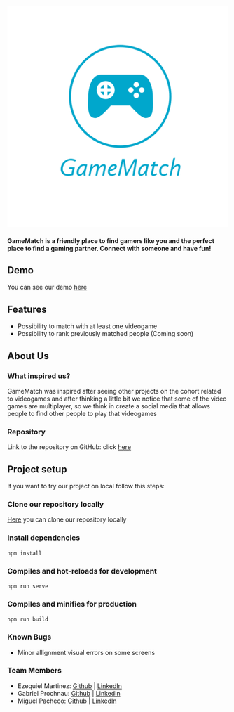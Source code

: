 ![Logo](https://github.com/Miguel22247/GameMatch/blob/Testing/public/icons/GameMatch.png?raw=true)

#### GameMatch is a friendly place to find gamers like you and the perfect place to find a gaming partner. Connect with someone and have fun!

## Demo
You can see our demo [here]()

## Features
- Possibility to match with at least one videogame
- Possibility to rank previously matched people (Coming soon)

## About Us

### What inspired us?
GameMatch was inspired after seeing other projects on the cohort related to videogames and after thinking a little bit we notice that some of the video games are multiplayer, so we think in create a social media that allows people to find other people to play that videogames

### Repository
Link to the repository on GitHub: click [here](https://github.com/Miguel22247/GameMatch)

## Project setup
If you want to try our project on local follow this steps:

### Clone our repository locally
[Here](https://github.com/Miguel22247/GameMatch.git) you can clone our repository locally

### Install dependencies
```
npm install
```

### Compiles and hot-reloads for development
```
npm run serve
```

### Compiles and minifies for production
```
npm run build
```

### Known Bugs
- Minor allignment visual errors on some screens

### Team Members
- Ezequiel Martinez: [Github](https://github.com/ezedksl/) | [LinkedIn](https://www.linkedin.com/in/ezequiel-martinez-rodriguez/)
- Gabriel Prochnau: [Github](https://github.com/Rielch/) | [LinkedIn](https://www.linkedin.com/in/gabriel-prochnau-58447a1b7/)
- Miguel Pacheco: [Github](https://github.com/Miguel22247/) | [LinkedIn](https://linkedin.com/in/miguel-pacheco-ruiz)

